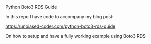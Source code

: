 Python Boto3 RDS Guide

In this repo I have code to accompany my blog post:

https://unbiased-coder.com/python-boto3-rds-guide

On how to setup and have a fully working example using Boto3 RDS
